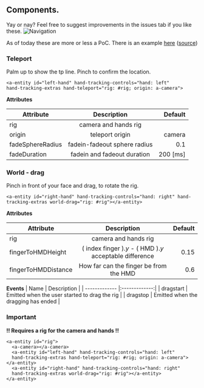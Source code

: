 
## Components.

Yay or nay? Feel free to suggest improvements in the issues tab if you like these.
![Navigation](https://gftruj.github.io/hand.tracking.controls.extras/screens/navigation.gif)

As of today these are more or less a PoC. There is an example [here](https://gftruj.github.io/hand.tracking.controls.extras/examples/navigation.html) ([source](../examples/navigation.html))

### Teleport

Palm up to show the tp line.
Pinch to confirm the location.

    <a-entity id="left-hand" hand-tracking-controls="hand: left" 
    hand-tracking-extras hand-teleport="rig: #rig; origin: a-camera">

**Attributes**

| Attribute        | Description   | Default |
| ---------------- |:-------------:| -----:|
| rig              | camera and hands rig         | |
| origin           | teleport origin              | camera |
| fadeSphereRadius | fadein-fadeout sphere radius | 0.1 |
| fadeDuration     | fadein and fadeout duration  | 200 [ms] |

### World - drag
Pinch in front of your face and drag, to rotate the rig.

    <a-entity id="right-hand" hand-tracking-controls="hand: right" hand-tracking-extras world-drag="rig: #rig"></a-entity>

**Attributes**

| Attribute        | Description   | Default |
| ---------------- |:-------------:| -----:|
| rig                 | camera and hands rig                                     |      |
| fingerToHMDHeight   | ( index finger ).*y* - ( HMD ).*y* acceptable difference | 0.15 |
| fingerToHMDDistance | How far can the finger be from the HMD                   | 0.6  |

**Events**
| Name          | Description   | 
| ------------- |:-------------:| 
| dragstart     | Emitted when the user started to drag the rig |
| dragstop      | Emitted when the dragging has ended           |

### Important

**!! Requires a rig for the camera and hands !!**

    <a-entity id="rig">
      <a-camera></a-camera>
      <a-entity id="left-hand" hand-tracking-controls="hand: left" 
      hand-tracking-extras hand-teleport="rig: #rig; origin: a-camera"></a-entity>
      <a-entity id="right-hand" hand-tracking-controls="hand: right"
      hand-tracking-extras world-drag="rig: #rig"></a-entity>
    </a-entity>
